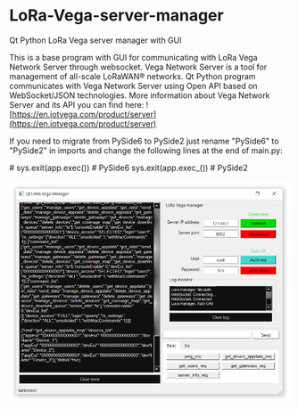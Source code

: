 # LoRa-Vega-server-manager
Qt Python LoRa Vega server manager with GUI

This is a base program with GUI for communicating with LoRa Vega Network Server through websocket.
Vega Network Server is a tool for management of all-scale LoRaWAN® networks. 
Qt Python program communicates with Vega Network Server using Open API based on WebSocket/JSON technologies.
More information about Vega Network Server and its API you can find here:
![https://en.iotvega.com/product/server](https://en.iotvega.com/product/server)

If you need to migrate from PySide6 to PySide2 just rename "PySide6" to "PySide2" in imports and change the following lines at the end of main.py:

\# sys.exit(app.exec())  # PySide6
sys.exit(app.exec_())   # PySide2


![Qt Python LoRa Vega server manager with GUI](https://github.com/avanuser/LoRa-Vega-server-manager/blob/main/lora_vega_manager.png)
